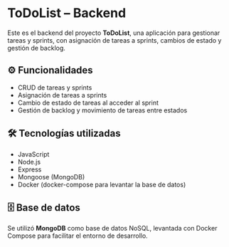 # ToDoList – Backend

Este es el backend del proyecto **ToDoList**, una aplicación para gestionar tareas y sprints, con asignación de tareas a sprints, cambios de estado y gestión de backlog.

## ⚙️ Funcionalidades

- CRUD de tareas y sprints
- Asignación de tareas a sprints
- Cambio de estado de tareas al acceder al sprint
- Gestión de backlog y movimiento de tareas entre estados

## 🛠️ Tecnologías utilizadas

- JavaScript
- Node.js
- Express
- Mongoose (MongoDB)
- Docker (docker-compose para levantar la base de datos)

## 🗄️ Base de datos

Se utilizó **MongoDB** como base de datos NoSQL, levantada con Docker Compose para facilitar el entorno de desarrollo.